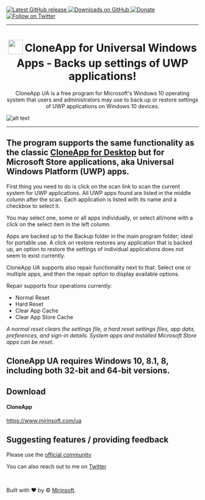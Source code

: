 <a href="https://github.com/Mirinsoft/CloneApp-ua/releases/latest" target="_blank">
 <img alt="Latest GitHub release" src="https://img.shields.io/github/release/mirinsoft/cloneapp-ua.svg" />
</a>
<a href="https://github.com/Mirinsoft/CloneApp-ua/releases" target="_blank">
 <img alt="Downloads on GitHub" src="https://img.shields.io/github/downloads/Mirinsoft/CloneApp-UA/total.svg?style=flat-square" />
</a>
<a href="https://www.mirinsoft.com/donate/cloneapp" target="_blank">
 <img alt="Donate" src="https://img.shields.io/badge/donate-PayPal-orange.svg?style=flat-square" />
</a>
<a href="https://twitter.com/cloneapp" target="_blank">
 <img alt="Follow on Twitter" src="https://img.shields.io/twitter/follow/cloneapp.svg?label=Follow" />
</a>

*** 
<h1 align="center">
<sub>
<img  src="https://github.com/mirinsoft/CloneApp-UA/blob/master/cloneapp.png"
      height="38"
      width="38">
</sub>
CloneApp for Universal Windows Apps - Backs up settings of UWP applications!
	
</h1>

<p align="center">
CloneApp UA is a free program for Microsoft's Windows 10 operating system that users and administrators may use to back up or restore settings of UWP applications on Windows 10 devices.
 
![alt text](https://github.com/mirinsoft/CloneApp-UA/blob/master/cloneapp-ua-intro.gif)

</p>

*** 

</p>

## The  program supports the same functionality as the classic [CloneApp for Desktop](https://github.com/mirinsoft/CloneApp) but for Microsoft Store applications, aka Universal Windows Platform (UWP) apps.

First thing you need to do is click on the scan link to scan the current system for UWP applications. All UWP apps found are listed in the middle column after the scan. Each application is listed with its name and a checkbox to select it.

You may select one, some or all apps individually, or select all/none with a click on the select item in the left column.

Apps are backed up to the Backup folder in the main program folder; ideal for portable use. A click on restore restores any application that is backed up, an option to restore the settings of individual applications does not seem to exist currently.

CloneApp UA supports also repair functionality next to that. Select one or multiple apps, and then the repair option to display available options.

Repair supports four operations currently:

* Normal Reset
* Hard Reset
* Clear App Cache
* Clear App Store Cache

*A normal reset clears the settings file, a hard reset settings files, app data, preferences, and sign-in details. System apps and installed Microsoft Store apps can be reset.*

## CloneApp UA requires Windows 10, 8.1, 8, including both 32-bit and 64-bit versions.

## Download 

#### CloneApp
https://www.mirinsoft.com/ua

## Suggesting features / providing feedback
Please use the [official community](https://www.mirinsoft.com/community)

You can also reach out to me on [Twitter](https://twitter.com/CloneApp)

<br>

Built with ❤︎ by © [Mirinsoft](https://www.mirinsoft.com "Good apps are as little apps as possible").
